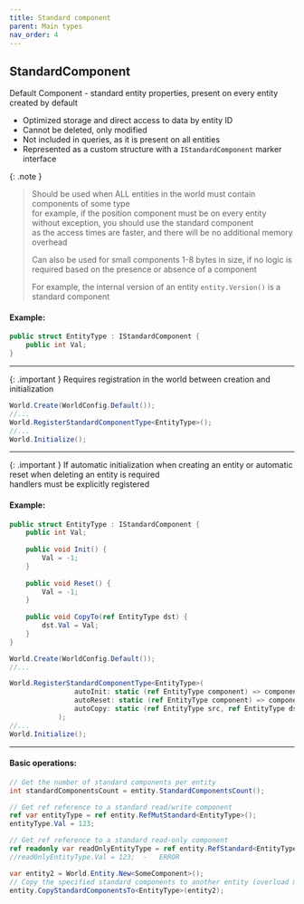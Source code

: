```yaml
---
title: Standard component
parent: Main types
nav_order: 4
---
```


## StandardComponent
Default Component - standard entity properties, present on every entity created by default
- Optimized storage and direct access to data by entity ID
- Cannot be deleted, only modified
- Not included in queries, as it is present on all entities
- Represented as a custom structure with a `IStandardComponent` marker interface

{: .note }
> Should be used when ALL entities in the world must contain components of some type  
> for example, if the position component must be on every entity without exception, you should use the standard component  
> as the access times are faster, and there will be no additional memory overhead
>
> Can also be used for small components 1-8 bytes in size, if no logic is required based on the presence or absence of a component
>
> For example, the internal version of an entity `entity.Version()` is a standard component

#### Example:
```c#
public struct EntityType : IStandardComponent {
    public int Val;
}
```
___

{: .important }
Requires registration in the world between creation and initialization

```c#
World.Create(WorldConfig.Default());
//...
World.RegisterStandardComponentType<EntityType>();
//...
World.Initialize();
```
___

{: .important } 
If automatic initialization when creating an entity or automatic reset when deleting an entity is required  
handlers must be explicitly registered

#### Example:
```c#
public struct EntityType : IStandardComponent {
    public int Val;
    
    public void Init() {
        Val = -1;
    }
    
    public void Reset() {
        Val = -1;
    }
    
    public void CopyTo(ref EntityType dst) {
        dst.Val = Val;
    }
}

World.Create(WorldConfig.Default());
//...

World.RegisterStandardComponentType<EntityType>(
                autoInit: static (ref EntityType component) => component.Init(), // This function will be called when the entity is created  
                autoReset: static (ref EntityType component) => component.Reset(), // This function will be called when the entity is destroyed  
                autoCopy: static (ref EntityType src, ref EntityType dst) => src.CopyTo(ref dst), // When copying standard components, this entity will be called instead of just copying it
            );
//...
World.Initialize();
```
___

#### Basic operations:
```c#
// Get the number of standard components per entity
int standardComponentsCount = entity.StandardComponentsCount();

// Get ref reference to a standard read/write component
ref var entityType = ref entity.RefMutStandard<EntityType>();
entityType.Val = 123;

// Get ref reference to a standard read-only component
ref readonly var readOnlyEntityType = ref entity.RefStandard<EntityType>();
//readOnlyEntityType.Val = 123;  -   ERROR

var entity2 = World.Entity.New<SomeComponent>();
// Copy the specified standard components to another entity (overload methods from 1-5 components)
entity.CopyStandardComponentsTo<EntityType>(entity2);
```